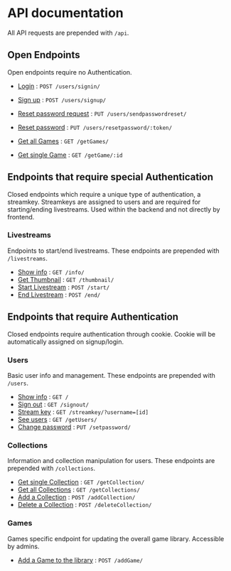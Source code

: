 # API documentation

All API requests are prepended with `/api`.

## Open Endpoints

Open endpoints require no Authentication.

* [Login](users/login.md) : `POST /users/signin/`
* [Sign up](users/signup.md) : `POST /users/signup/`
* [Reset password request](users/resetpassreq.md) : `PUT /users/sendpasswordreset/`
* [Reset password](users/resetpass.md) : `PUT /users/resetpassword/:token/`

* [Get all Games](games/getall.md) : `GET /getGames/`
* [Get single Game](games/getsingle.md) : `GET /getGame/:id`

## Endpoints that require special Authentication

Closed endpoints which require a unique type of authentication, a streamkey. Streamkeys are assigned
to users and are required for starting/ending livestreams. Used within the backend and not
directly by frontend.

### Livestreams

Endpoints to start/end livestreams. These endpoints are prepended with `/livestreams`.

* [Show info](livestreams/info.md) : `GET /info/`
* [Get Thumbnail](livestreams/thumbnail.md) : `GET /thumbnail/`
* [Start Livestream](livestreams/start.md) : `POST /start/`
* [End Livestream](livestreams/end.md) : `POST /end/`

## Endpoints that require Authentication

Closed endpoints require authentication through cookie. Cookie will be automatically assigned
on signup/login.

### Users

Basic user info and management. These endpoints are prepended with `/users`.

* [Show info](users/info.md) : `GET /`
* [Sign out](users/signout.md) : `GET /signout/`
* [Stream key](users/streamkey.md) : `GET /streamkey/?username=[id]`
* [See users](users/users.md) : `GET /getUsers/`
* [Change password](users/password.md) : `PUT /setpassword/`

### Collections

Information and collection manipulation for users. These endpoints are prepended with `/collections`.

* [Get single Collection](collections/getsingle.md) : `GET /getCollection/`
* [Get all Collections](collections/getall.md) : `GET /getCollections/`
* [Add a Collection](collections/add.md) : `POST /addCollection/`
* [Delete a Collection](collections/del.md) : `POST /deleteCollection/`

### Games

Games specific endpoint for updating the overall game library. Accessible by admins.

* [Add a Game to the library](games/add.md) : `POST /addGame/`
